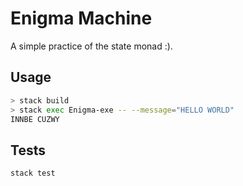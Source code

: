 # Enigma Machine

A simple practice of the state monad :).

## Usage

```bash
> stack build
> stack exec Enigma-exe -- --message="HELLO WORLD"
INNBE CUZWY
```

## Tests

```bash
stack test
```